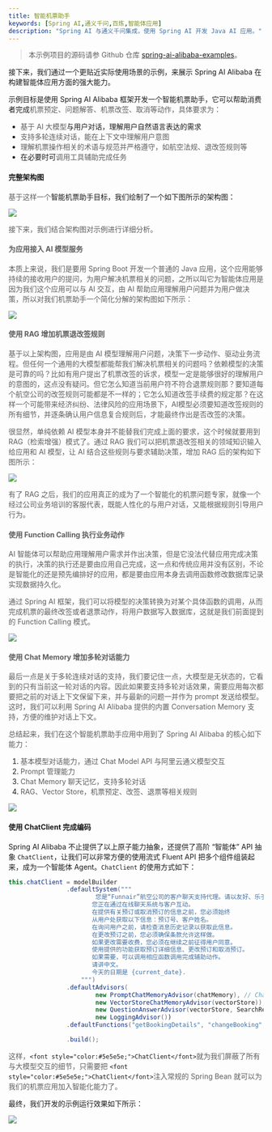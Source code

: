 ```yaml
---
title: 智能机票助手
keywords: [Spring AI,通义千问,百炼,智能体应用]
description: "Spring AI 与通义千问集成，使用 Spring AI 开发 Java AI 应用。"
---
```

> 本示例项目的源码请参 Github 仓库 [spring-ai-alibaba-examples](https://github.com/alibaba/spring-ai-alibaba/tree/main/spring-ai-alibaba-examples/playground-flight-booking)。

接下来，我们通过一个更贴近实际使用场景的示例，来展示 Spring AI Alibaba 在构建智能体应用方面的强大能力。

示例目标是使用 Spring AI Alibaba 框架开发一个智能机票助手，它可以帮助消费者完成<font style="color:#5e5e5e;">机票预定、问题解答、机票改签、取消等动作，具体要求为：</font>

+ <font style="color:#5e5e5e;">基于 AI 大模型</font>与用户对话，理解用户自然语言表达的需求
+ <font style="color:#5e5e5e;">支持多轮连续对话，能在上下文中理解用户意图</font>
+ <font style="color:#5e5e5e;">理解机票操作相关的术语与规范并严格遵守，如航空法规、退改签规则等</font>
+ 在必要时可<font style="color:#5e5e5e;">调用工具辅助完成任务</font>

#### 完整架构图
<font style="color:#5e5e5e;">基于这样一个</font>智能机票助手目标，我们绘制了一个如下图所示的架构图：

![](/img/user/ai/practices/flight-booking/architecture.png)

<font style="color:#5e5e5e;">接下来，我们结合架构图对示例进行详细分析。
</font>

#### <font style="color:#5e5e5e;">为应用接入 AI 模型服务</font>
<font style="color:#5e5e5e;">本质上来说，我们是要用 Spring Boot 开发一个普通的 Java 应用，这个应用能够持续的接收用户的提问，为用户解决机票相关的问题，之所以叫它为智能体应用是因为我们这个应用可以与 AI 交互，由 AI 帮助应用理解用户问题并为用户做决策，所以对我们机票助手一个简化分解的架构图如下所示：</font>

<font style="color:#5e5e5e;"></font>

![](/img/user/ai/practices/flight-booking/step1-llm.png)

<font style="color:#5e5e5e;"></font>

#### <font style="color:#5e5e5e;">使用 RAG 增加机票退改签规则</font>
<font style="color:#5e5e5e;">基于以上架构图，应用是由 AI 模型理解用户问题，决策下一步动作、驱动业务流程。但任何一个通用的大模型都能帮我们解决机票相关的问题吗？依赖模型的决策是可靠的吗？比如有用户提出了机票改签的诉求，模型一定是能够很好的理解用户的意图的，这点没有疑问。但它怎么知道当前用户符不符合退票规则那？要知道每个航空公司的改签规则可能都是不一样的；它怎么知道改签手续费的规定那？在这样一个可能带来经济纠纷、法律风险的应用场景下，AI模型必须要知道改签规则的所有细节，并逐条确认用户信息复合规则后，才能最终作出是否改签的决策。</font>

<font style="color:#5e5e5e;">很显然，单纯依赖 AI 模型本身并不能替我们完成上面的要求，这个时候就要用到 RAG（检索增强）模式了。通过 RAG 我们可以把机票退改签相关的领域知识输入给应用和 AI 模型，让 AI 结合这些规则与要求辅助决策，增加 RAG 后的架构如下图所示：</font>


![](/img/user/ai/practices/flight-booking/step2-rag.png)

<font style="color:#5e5e5e;"></font>

<font style="color:#5e5e5e;">有了 RAG 之后，我们的应用真正的成为了一个智能化的机票问题专家，就像一个经过公司业务培训的客服代表，既能人性化的与用户对话，又能根据规则引导用户行为。</font>

<font style="color:#5e5e5e;"></font>

#### <font style="color:#5e5e5e;">使用 Function Calling 执行业务动作</font>
<font style="color:#5e5e5e;">AI 智能体可以帮助应用理解用户需求并作出决策，但是它没法代替应用完成决策的执行，决策的执行还是要由应用自己完成，这一点和传统应用并没有区别，不论是智能化的还是预先编排好的应用，都是要由应用本身去调用函数修改数据库记录实现数据持久化。</font>

<font style="color:#5e5e5e;">通过 Spring AI 框架，我们可以将模型的决策转换为对某个具体函数的调用，从而完成机票的最终改签或者退票动作，将用户数据写入数据库，这就是我们前面提到的 Function Calling 模式。</font>

<font style="color:#5e5e5e;"></font>

![](/img/user/ai/practices/flight-booking/step3-tool.png)


#### <font style="color:#5e5e5e;">使用 Chat Memory 增加多轮对话能力</font>
<font style="color:#5e5e5e;">最后一点是关于多轮连续对话的支持，我们要记住一点，大模型是无状态的，它看到的只有当前这一轮对话的内容。因此如果要支持多轮对话效果，需要应用每次都要把之前的对话上下文保留下来，并与最新的问题一并作为 prompt 发送给模型。这时，我们可以利用 Spring AI Alibaba 提供的内置 Conversation Memory 支持，方便的维护对话上下文。</font>

<font style="color:#5e5e5e;">总结起来，我们在这个智能机票助手应用中用到了 Spring AI Alibaba 的核心如下能力：</font>

1. <font style="color:#5e5e5e;">基本模型对话能力，通过 Chat Model API 与阿里云通义模型交互</font>
2. <font style="color:#5e5e5e;">Prompt 管理能力</font>
3. <font style="color:#5e5e5e;">Chat Memory 聊天记忆，支持多轮对话</font>
4. <font style="color:#5e5e5e;">RAG、Vector Store，机票预定、改签、退票等相关规则</font>


![](/img/user/ai/practices/flight-booking/step4-memory.png)


#### 使用 ChatClient 完成编码
Spring AI Alibaba 不止提供了以上原子能力抽象，还提供了高阶 “智能体” API 抽象 `ChatClient`，让我们可以非常方便的使用流式 Fluent API 把多个组件组装起来，成为一个智能体 Agent。`ChatClient` 的使用方式如下：

```java
this.chatClient = modelBuilder
				.defaultSystem("""
						您是“Funnair”航空公司的客户聊天支持代理。请以友好、乐于助人且愉快的方式来回复。
					   您正在通过在线聊天系统与客户互动。
					   在提供有关预订或取消预订的信息之前，您必须始终
					   从用户处获取以下信息：预订号、客户姓名。
					   在询问用户之前，请检查消息历史记录以获取此信息。
					   在更改预订之前，您必须确保条款允许这样做。
					   如果更改需要收费，您必须在继续之前征得用户同意。
					   使用提供的功能获取预订详细信息、更改预订和取消预订。
					   如果需要，可以调用相应函数调用完成辅助动作。
					   请讲中文。
					   今天的日期是 {current_date}.
					""")
				.defaultAdvisors(
						new PromptChatMemoryAdvisor(chatMemory), // Chat Memory
						new VectorStoreChatMemoryAdvisor(vectorStore)),
						new QuestionAnswerAdvisor(vectorStore, SearchRequest.defaults()), // RAG
						new LoggingAdvisor())
				.defaultFunctions("getBookingDetails", "changeBooking", "cancelBooking") // FUNCTION CALLING

				.build();
```

<font style="color:#5e5e5e;">这样，</font>`<font style="color:#5e5e5e;">ChatClient</font>`<font style="color:#5e5e5e;">就为我们屏蔽了所有与大模型交互的细节，只需要把 </font>`<font style="color:#5e5e5e;">ChatClient</font>`<font style="color:#5e5e5e;">注入常规的 Spring Bean 就可以为我们的机票应用加入智能化能力了。</font>

最终，我们开发的示例运行效果如下所示：

![](/img/user/ai/practices/flight-booking/demo.png)

